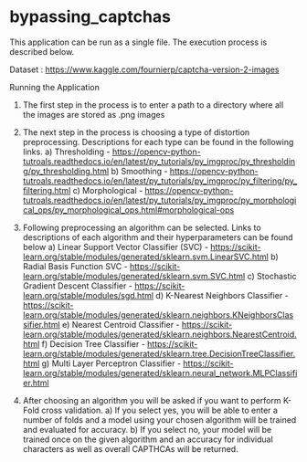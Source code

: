 # bypassing_captchas

This application can be run as a single file. The execution process is described below.

Dataset : https://www.kaggle.com/fournierp/captcha-version-2-images

Running the Application
1) The first step in the process is to enter a path to a directory where all the images are stored as .png images
2) The next step in the process is choosing a type of distortion preprocessing. Descriptions for each type can be found in the following links.
  a) Thresholding  - https://opencv-python-tutroals.readthedocs.io/en/latest/py_tutorials/py_imgproc/py_thresholding/py_thresholding.html
  b) Smoothing     - https://opencv-python-tutroals.readthedocs.io/en/latest/py_tutorials/py_imgproc/py_filtering/py_filtering.html
  c) Morphological - https://opencv-python-tutroals.readthedocs.io/en/latest/py_tutorials/py_imgproc/py_morphological_ops/py_morphological_ops.html#morphological-ops
  
3) Following preprocessing an algorithm can be selected. Links to descriptions of each algorithm and their hyperparameters can be found below
  a) Linear Support Vector Classifier (SVC) - https://scikit-learn.org/stable/modules/generated/sklearn.svm.LinearSVC.html
  b) Radial Basis Function SVC - https://scikit-learn.org/stable/modules/generated/sklearn.svm.SVC.html
  c) Stochastic Gradient Descent Classifier - https://scikit-learn.org/stable/modules/sgd.html
  d) K-Nearest Neighbors Classifier - https://scikit-learn.org/stable/modules/generated/sklearn.neighbors.KNeighborsClassifier.html
  e) Nearest Centroid Classifier - https://scikit-learn.org/stable/modules/generated/sklearn.neighbors.NearestCentroid.html
  f) Decision Tree Classifier - https://scikit-learn.org/stable/modules/generated/sklearn.tree.DecisionTreeClassifier.html
  g) Multi Layer Perceptron Classifier - https://scikit-learn.org/stable/modules/generated/sklearn.neural_network.MLPClassifier.html
  
4) After choosing an algorithm you will be asked if you want to perform K-Fold cross validation.
  a) If you select yes, you will be able to enter a number of folds and a model using your chosen algorithm will be trained and evaluated for accuracy.
  b) If you select no, your model will be trained once on the given algorithm and an accuracy for individual characters as well as overall CAPTHCAs will be returned.
  
